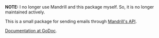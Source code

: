 **NOTE:** I no longer use Mandrill and this package myself. So, it is no longer maintained actively.

This is a small package for sending emails through [Mandrill's
API](https://mandrillapp.com/api/docs/).

[Documentation at GoDoc](http://godoc.org/github.com/mostafah/mandrill).